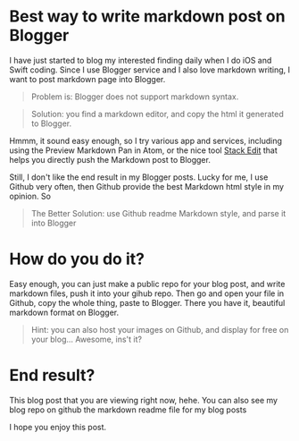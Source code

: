 Best way to write markdown post on Blogger
==

I have just started to blog my interested finding daily when I do iOS and Swift coding.
Since I use Blogger service and I also love markdown writing, I want to post markdown page into Blogger.

>Problem is: Blogger does not support markdown syntax.

>Solution: you find a markdown editor, and copy the html it generated to Blogger.

Hmmm, it sound easy enough, so I try various app and services, including using the Preview Markdown Pan in Atom, or the nice tool [Stack Edit](https://stackedit.io/editor#) that helps you directly push the Markdown post to Blogger.

Still, I don't like the end result in my Blogger posts. Lucky for me, I use Github very often, then Github provide the best Markdown html style in my opinion. So

> The Better Solution: use Github readme Markdown style, and parse it into Blogger


How do you do it?
===
Easy enough, you can just make a public repo for your blog post, and write markdown files, push it into your gihub repo. Then go and open your file in Github, copy the whole thing, paste to Blogger.
There you have it, beautiful markdown format on Blogger.

> Hint: you can also host your images on Github, and display for free on your blog... Awesome, ins't it?

End result?
===
This blog post that you are viewing right now, hehe.
You can also see my blog repo on github the markdown readme file for my blog posts


I hope you enjoy this post.
